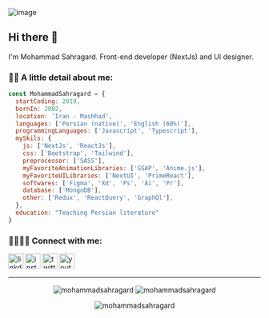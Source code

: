 ![image](https://github.com/MohammadSahragard/mohammadSahragard/assets/77649975/b84a9226-da4d-4145-8245-3b8eae3594dc)

## Hi there 🍁

I'm Mohammad Sahragard. Front-end developer (NextJs) and UI designer.

### 🤏🏻 A little detail about me:
```javascript
const MohammadSahragard = {
  startCoding: 2019,
  bornIn: 2002,
  location: 'Iran - Mashhad',
  languages: ['Persian (native)', 'English (60%)'],
  programmingLanguages: ['Javascript', 'Typescript'],
  mySkils: {
    js: ['NextJs', 'ReactJs'],
    css: ['Bootstrap', 'Tailwind'],
    preprocessor: ['SASS'],
    myFavoriteAnimationLibraries: ['GSAP', 'Anime.js'],
    myFavoriteUILibraries: ['NextUI', 'PrimeReact'],
    softwares: ['Figma', 'Xd', 'Ps', 'Ai', 'Pr'],
    database: ['MongoDB'],
    other: ['Redux', 'ReactQuery', 'GraphQl'],
  },
  education: "Teaching Persian literature"
}
```

### 🫱🏻‍🫲🏻 Connect with me:
<p>
<a href='https://www.linkedin.com/in/mohammadsahragard'><img width='30px' alt='linkdin icon' src='https://camo.githubusercontent.com/0e286aa5bed79cfc6e2029d50f215531455847ec4046c9df33438cd2e9023950/68747470733a2f2f7777772e766563746f726c6f676f2e7a6f6e652f6c6f676f732f6c696e6b6564696e2f6c696e6b6564696e2d74696c652e737667' /></a>
<a href='https://www.instagram.com/mohammadsahragard_'><img width='30px' alt='instagram icon' src='https://camo.githubusercontent.com/854801bc45d6b686b8f3d660928d421b65ff260e25b1281a0122b2a85e8dc661/68747470733a2f2f7777772e766563746f726c6f676f2e7a6f6e652f6c6f676f732f696e7374616772616d2f696e7374616772616d2d74696c652e737667' /></a>
<a href='https://twitter.com/MammadSahragard'><img width='30px' alt='twitter icon' src='https://freelogopng.com/images/all_img/1690643591twitter-x-logo-png.png' /></a>
<a href='https://www.youtube.com/@mohammadsahragard-official'><img width='30px' alt='youtube icon' src='https://camo.githubusercontent.com/e870838de6d1977bd8e861796b3c47f46449dd2fb396b54f6bb2c25eab416dae/68747470733a2f2f7777772e766563746f726c6f676f2e7a6f6e652f6c6f676f732f796f75747562652f796f75747562652d74696c652e737667' /></a>
</p>


---

<p align="center">
<img align="center" src="https://github-readme-stats.vercel.app/api/top-langs?username=mohammadsahragard&show_icons=true&locale=en&layout=donut&theme=midnight-purple&border_color=ffffff00" alt="mohammadsahragard" />
<img align="center" src="https://github-readme-stats.vercel.app/api?username=mohammadsahragard&show_icons=true&locale=en&theme=midnight-purple&border_color=ffffff00&line_height=27" alt="mohammadsahragard" />
</p>


<p align="center"> <img src="https://komarev.com/ghpvc/?username=mohammadsahragard&label=Profile%20views&color=0e75b6&style=flat" alt="mohammadsahragard" /> </p>

